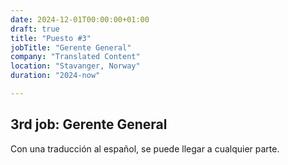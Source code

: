 ```yaml
---
date: 2024-12-01T00:00:00+01:00
draft: true
title: "Puesto #3"
jobTitle: "Gerente General"
company: "Translated Content"
location: "Stavanger, Norway"
duration: "2024-now"

---
```

## 3rd job: Gerente General

Con una traducción al español, se puede llegar a cualquier parte.